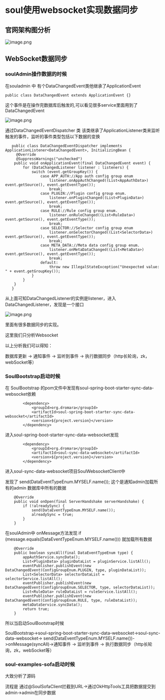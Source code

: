 # soul使用websocket实现数据同步

## 官网架构图分析

![image.png](https://cdn.nlark.com/yuque/0/2021/png/2542319/1611055756278-22e6aecb-512c-4676-af39-bbbce1ae8416.png)

## WebSocket数据同步

### soulAdmin操作数据的时候

在souladmin 中 有个DataChangedEvent类他继承了ApplicationEvent

```
public class DataChangedEvent extends ApplicationEvent {}
```

这个事件是在操作完数据库后触发的,可以看见很多service里面用到了DataChangedEvent

![image.png](https://cdn.nlark.com/yuque/0/2021/png/2542319/1611057170483-bd912cbf-f445-45e6-882f-441e7e189540.png?x-oss-process=image%2Fresize%2Cw_1500)

通过DataChangedEventDispatcher 类 该类继承了ApplicationListener类来监听触发的事件，监听的事件类型包括以下数据的变换

```
   public class DataChangedEventDispatcher implements ApplicationListener<DataChangedEvent>, InitializingBean { 
     @Override
     @SuppressWarnings("unchecked")
    public void onApplicationEvent(final DataChangedEvent event) {
        for (DataChangedListener listener : listeners) {
            switch (event.getGroupKey()) {
                case APP_AUTH://App auth config group enum
                    listener.onAppAuthChanged((List<AppAuthData>) event.getSource(), event.getEventType());
                    break;
                case PLUGIN://Plugin config group enum.
                    listener.onPluginChanged((List<PluginData>) event.getSource(), event.getEventType());
                    break;
                case RULE://Rule config group enum.
                    listener.onRuleChanged((List<RuleData>) event.getSource(), event.getEventType());
                    break;
                case SELECTOR://Selector config group enum
                    listener.onSelectorChanged((List<SelectorData>) event.getSource(), event.getEventType());
                    break;
                case META_DATA://Meta data config group enum.
                    listener.onMetaDataChanged((List<MetaData>) event.getSource(), event.getEventType());
                    break;
                default:
                    throw new IllegalStateException("Unexpected value: " + event.getGroupKey());
            }
        }
    }
   }
```

从上面可知DataChangedListener的实例是listener，进入DataChangedListener，发现是一个接口

![image.png](https://cdn.nlark.com/yuque/0/2021/png/2542319/1611057481740-1264758c-c5b5-434f-a05d-c4c42b88c82b.png?x-oss-process=image%2Fresize%2Cw_1500)

里面有很多数据同步的实现。

这里我们只分析Websocket

以上分析我们可以得知：

数据库更新 -> 通知事件 -> 监听到事件 -> 执行数据同步（http长轮询，zk，webSocket等）

### SoulBootstrap启动时候

在 SoulBootstrap 的pom文件中发现有soul-spring-boot-starter-sync-data-websocket依赖

```
        <dependency>
            <groupId>org.dromara</groupId>
            <artifactId>soul-spring-boot-starter-sync-data-websocket</artifactId>
            <version>${project.version}</version>
        </dependency>
```

进入soul-spring-boot-starter-sync-data-websocket发现

```
        <dependency>
            <groupId>org.dromara</groupId>
            <artifactId>soul-sync-data-websocket</artifactId>
            <version>${project.version}</version>
        </dependency>
```

进入soul-sync-data-websocket项目SoulWebsocketClient中



发现了 send(DataEventTypeEnum.MYSELF.name()); 这个是通知admin加载所有的admin 数据库中所有的数据

```
    @Override
    public void onOpen(final ServerHandshake serverHandshake) {
        if (!alreadySync) {
            send(DataEventTypeEnum.MYSELF.name());
            alreadySync = true;
        }
    }
```

在soulAdmin中 onMessage方法发现 if (message.equals(DataEventTypeEnum.MYSELF.name())) 就加载所有数据

```
    @Override
    public boolean syncAll(final DataEventTypeEnum type) {
        appAuthService.syncData();
        List<PluginData> pluginDataList = pluginService.listAll();
        eventPublisher.publishEvent(new DataChangedEvent(ConfigGroupEnum.PLUGIN, type, pluginDataList));
        List<SelectorData> selectorDataList = selectorService.listAll();
        eventPublisher.publishEvent(new DataChangedEvent(ConfigGroupEnum.SELECTOR, type, selectorDataList));
        List<RuleData> ruleDataList = ruleService.listAll();
        eventPublisher.publishEvent(new DataChangedEvent(ConfigGroupEnum.RULE, type, ruleDataList));
        metaDataService.syncData();
        return true;
    }
```

所以当启动SoulBootstrap时候

SoulBootstrap->soul-spring-boot-starter-sync-data-websocket->soul-sync-data-websocket-> send(DataEventTypeEnum.MYSELF.name())->onMessage(syncAll)->通知事件 -> 监听到事件 -> 执行数据同步（http长轮询，zk，webSocket等）

### soul-examples-sofa启动时候

大致分析了源码 

流程是 通过@SoulSofaClient拦截到URL->通过OkHttpTools工具把数据提交到admin->admin在同步数据